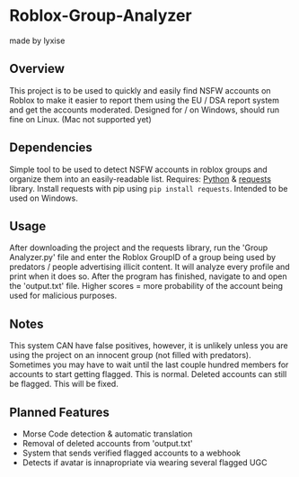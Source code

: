 # Roblox-Group-Analyzer
made by lyxise
## Overview
This project is to be used to quickly and easily find NSFW accounts on Roblox to make it easier to report them using the EU / DSA report system and get the accounts moderated. Designed for / on Windows, should run fine on Linux. (Mac not supported yet)
## Dependencies
Simple tool to be used to detect NSFW accounts in roblox groups and organize them into an easily-readable list.
Requires: [Python](https://www.python.org) & [requests](https://pypi.org/project/requests/) library. Install requests with pip using `pip install requests`. Intended to be used on Windows.
## Usage
After downloading the project and the requests library, run the 'Group Analyzer.py' file and enter the Roblox GroupID of a group being used by predators / people advertising illicit content. It will analyze every profile and print when it does so. After the program has finished, navigate to and open the 'output.txt' file. Higher scores = more probability of the account being used for malicious purposes.
## Notes
This system CAN have false positives, however, it is unlikely unless you are using the project on an innocent group (not filled with predators).
Sometimes you may have to wait until the last couple hundred members for accounts to start getting flagged. This is normal.
Deleted accounts can still be flagged. This will be fixed.
## Planned Features
- Morse Code detection & automatic translation
- Removal of deleted accounts from 'output.txt'
- System that sends verified flagged accounts to a webhook
- Detects if avatar is innapropriate via wearing several flagged UGC
